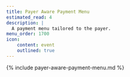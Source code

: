 ```yaml
---
title: Payer Aware Payment Menu
estimated_read: 4
description: |
  A payment menu tailored to the payer.
menu_order: 1700
icon:
    content: event
    outlined: true
---
```


{% include payer-aware-payment-menu.md %}
